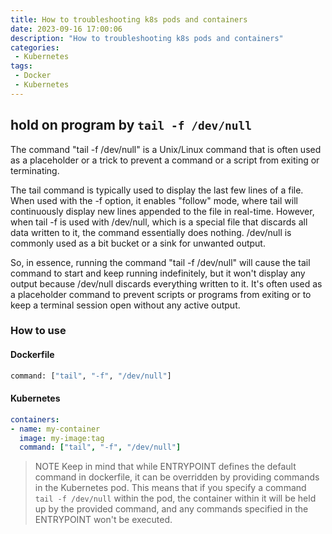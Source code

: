 ```yaml
---
title: How to troubleshooting k8s pods and containers
date: 2023-09-16 17:00:06
description: "How to troubleshooting k8s pods and containers"
categories:
 - Kubernetes
tags:
 - Docker
 - Kubernetes
---
```


## hold on program by `tail -f /dev/null`
The command "tail -f /dev/null" is a Unix/Linux command that is often used as a placeholder or a trick to prevent a command or a script from exiting or terminating.
<!--more-->

The tail command is typically used to display the last few lines of a file. When used with the -f option, it enables "follow" mode, where tail will continuously display new lines appended to the file in real-time. However, when tail -f is used with /dev/null, which is a special file that discards all data written to it, the command essentially does nothing. /dev/null is commonly used as a bit bucket or a sink for unwanted output.

So, in essence, running the command "tail -f /dev/null" will cause the tail command to start and keep running indefinitely, but it won't display any output because /dev/null discards everything written to it. It's often used as a placeholder command to prevent scripts or programs from exiting or to keep a terminal session open without any active output.

### How to use
#### Dockerfile

```dockerfile
command: ["tail", "-f", "/dev/null"]
```

#### Kubernetes

```yaml
containers:
- name: my-container
  image: my-image:tag
  command: ["tail", "-f", "/dev/null"]
```
> NOTE
  Keep in mind that while ENTRYPOINT defines the default command in dockerfile, it can be overridden by providing commands in the Kubernetes pod. This means that if you specify a command  `tail -f /dev/null` within the pod, the container within it will be held up by the provided command, and any commands specified in the ENTRYPOINT won't be executed.
